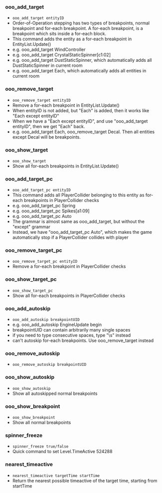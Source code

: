 ### ooo_add_target
- `ooo_add_target entityID`
- Order-of-Operation stepping has two types of breakpoints, normal breakpoint and for-each breakpoint. A for-each breakpoint, is a breakpoint which sits inside a for-each block.
- This command adds the entity as a for-each breakpoint in EntityList.Update()
- e.g. ooo_add_target WindController
- e.g. ooo_add_target CrystalStaticSpinner[c1:02]
- e.g. ooo_add_target DustStaticSpinner, which automatically adds all DustStaticSpinner in current room
- e.g. ooo_add_target Each, which automatically adds all entities in current room

### ooo_remove_target
- `ooo_remove_target entityID`
- Remove a for-each breakpoint in EntityList.Update()
- When entityID is not added, but "Each" is added, then it works like "Each except entityID"
- When we have a "Each except entityID", and use "ooo_add_target entityID", then we get "Each" back.
- e.g. ooo_add_target Each, ooo_remove_target Decal. Then all entities except Decal will be breakpoints.

### ooo_show_target
- `ooo_show_target`
- Show all for-each breakpoints in EntityList.Update()

### ooo_add_target_pc
- `ooo_add_target_pc entityID`
- This command adds all PlayerCollider belonging to this entity as for-each breakpoints in PlayerCollider checks
- e.g. ooo_add_target_pc Spring
- e.g. ooo_add_target_pc Spikes[a1:09]
- e.g. ooo_add_target_pc Auto
- The grammar is almost same as ooo_add_target, but without the "except" grammar
- Instead, we have "ooo_add_target_pc Auto", which makes the game automatically stop if a PlayerCollider collides with player

### ooo_remove_target_pc
- `ooo_remove_target_pc entityID`
- Remove a for-each breakpoint in PlayerCollider checks

### ooo_show_target_pc
- `ooo_show_target_pc`
- Show all for-each breakpoints in PlayerCollider checks

### ooo_add_autoskip
- `ooo_add_autoskip breakpointUID`
- e.g. ooo_add_autoskip EngineUpdate begin
- breakpointUID can contain arbitrarily many single spaces
- if you need to type consecutive spaces, type "\s" instead
- can't autoskip for-each breakpoints. Use ooo_remove_target instead

### ooo_remove_autoskip
- `ooo_remove_autoskip breakpointUID`

### ooo_show_autoskip
- `ooo_show_autoskip`
- Show all autoskipped normal breakpoints

### ooo_show_breakpoint
- `ooo_show_breakpoint`
- Show all normal breakpoints

### spinner_freeze
- `spinner_freeze true/false`
- Quick command to set Level.TimeActive 524288

### nearest_timeactive
- `nearest_timeactive targetTime startTime`
- Return the nearest possible timeactive of the target time, starting from startTime